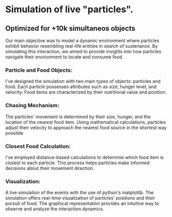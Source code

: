 <h1><b>Simulation of live "particles".</b></h1>
  <h2>Optimized for +10k simultaneos objects</b></h2>

Our main objective was to model a dynamic environment where particles exhibit behavior resembling real-life entities in search of sustenance.
By simulating this interaction, we aimed to provide insights into how particles navigate their environment to locate and consume food.

<h3>Particle and Food Objects:</h3>
I've designed the simulation with two main types of objects: particles and food.
Each particle possesses attributes such as size, hunger level, and velocity.
Food items are characterized by their nutritional value and position.

<h3>Chasing Mechanism:</h3>
The particles' movement is determined by their size, hunger, and the location of the nearest food item.
Using mathematical calculations, particles adjust their velocity to approach the nearest food source in the shortest way possible.

<h3>Closest Food Calculation:</h3>
I've employed distance-based calculations to determine which food item is closest to each particle.
This process helps particles make informed decisions about their movement direction.

<h3>Visualization:</h3>
A live simulation of the events with the use of python's matplotlib.
The simulation offers real-time visualization of particles' positions and their pursuit of food.
The graphical representation provides an intuitive way to observe and analyze the interaction dynamics.
